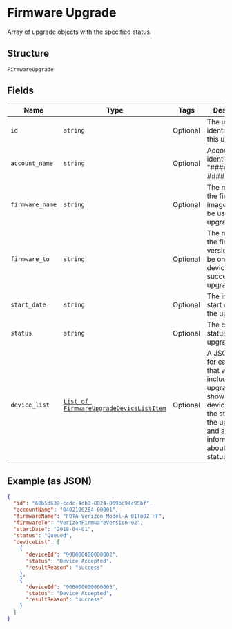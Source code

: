 
# Firmware Upgrade

Array of upgrade objects with the specified status.

## Structure

`FirmwareUpgrade`

## Fields

| Name | Type | Tags | Description |
|  --- | --- | --- | --- |
| `id` | `string` | Optional | The unique identifier for this upgrade. |
| `account_name` | `string` | Optional | Account identifier in "##########-#####". |
| `firmware_name` | `string` | Optional | The name of the firmware image that will be used for the upgrade. |
| `firmware_to` | `string` | Optional | The name of the firmware version that will be on the devices after a successful upgrade. |
| `start_date` | `string` | Optional | The intended start date for the upgrade. |
| `status` | `string` | Optional | The current status of the upgrade. |
| `device_list` | [`List of FirmwareUpgradeDeviceListItem`](../../doc/models/firmware-upgrade-device-list-item.md) | Optional | A JSON object for each device that was included in the upgrade, showing the device IMEI, the status of the upgrade, and additional information about the status. |

## Example (as JSON)

```json
{
  "id": "60b5d639-ccdc-4db8-8824-069bd94c95bf",
  "accountName": "0402196254-00001",
  "firmwareName": "FOTA_Verizon_Model-A_01To02_HF",
  "firmwareTo": "VerizonFirmwareVersion-02",
  "startDate": "2018-04-01",
  "status": "Queued",
  "deviceList": [
    {
      "deviceId": "900000000000002",
      "status": "Device Accepted",
      "resultReason": "success"
    },
    {
      "deviceId": "900000000000003",
      "status": "Device Accepted",
      "resultReason": "success"
    }
  ]
}
```

